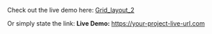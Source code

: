 Check out the live demo here: 
[Grid_layout_2](https://scss-layouts-d2lapayao-jainarchis-projects.vercel.app/)

Or simply state the link:
**Live Demo:** https://your-project-live-url.com
